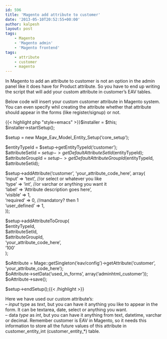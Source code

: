 ```yaml
---
id: 596
title: 'Magento add attribute to customer'
date: '2013-05-10T20:52:55+00:00'
author: kalpesh
layout: post
tags:
    - Magento
    - 'Magento admin'
    - 'Magento frontend'
tags:
    - attribute
    - customer
    - magento
---
```


In Magento to add an attribute to customer is not an option in the admin panel like it does have for Product attribute. So you have to end up writing the script that will add your custom attribute in customer’s EAV tables.

Below code will insert your custom customer attribute in Magento system. You can even specify whil creating the attribute whether that attribute should appear in the forms (like register/signup) or not.

{{< highlight php "style=emacs" >}}$installer = $this;  
$installer->startSetup();

$setup = new Mage_Eav_Model_Entity_Setup(‘core_setup’);

$entityTypeId = $setup->getEntityTypeId(‘customer’);  
$attributeSetId = $setup->getDefaultAttributeSetId($entityTypeId);  
$attributeGroupId = $setup->getDefaultAttributeGroupId($entityTypeId, $attributeSetId);

$setup->addAttribute(‘customer’, ‘your_attribute_code_here’, array(  
 ‘input’ => ‘text’, //or select or whatever you like  
 ‘type’ => ‘int’, //or varchar or anything you want it  
 ‘label’ => ‘Attribute description goes here’,  
 ‘visible’ => 1,  
 ‘required’ => 0, //mandatory? then 1  
 ‘user_defined’ => 1,  
));

$setup->addAttributeToGroup(  
 $entityTypeId,  
 $attributeSetId,  
 $attributeGroupId,  
 ‘your_attribute_code_here’,  
 ‘100’  
);

$oAttribute = Mage::getSingleton(‘eav/config’)->getAttribute(‘customer’, ‘your_attribute_code_here’);  
$oAttribute->setData(‘used_in_forms’, array(‘adminhtml_customer’));  
$oAttribute->save();

$setup->endSetup();{{< /highlight >}}

Here we have used our custom attribute’s:  
– *input* type as *text*, but you can have it anything you like to appear in the form. It can be textarea, date, select or anything you want.  
– data *type* as *int*, but you can have it anything from text, datetime, varchar or decimal. Remember customer is EAV in Magento, so it needs this information to store all the future values of this attribute in customer_entity_int (customer_entity_*) table.